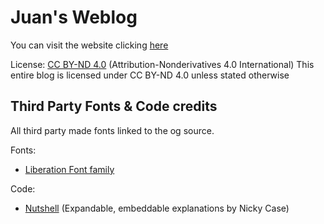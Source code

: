 # Juan's Weblog
You can visit the website clicking [here](www.juangames.com)

License: [CC BY-ND 4.0](https://creativecommons.org/licenses/by-nd/4.0/) (Attribution-Nonderivatives 4.0 International)
This entire blog is licensed under CC BY-ND 4.0 unless stated otherwise

## Third Party Fonts & Code credits

All third party made fonts linked to the og source.

Fonts:
* [Liberation Font family](https://github.com/liberationfonts/liberation-fonts)

Code:
* [Nutshell](https://ncase.me/nutshell/) (Expandable, embeddable explanations by Nicky Case)

